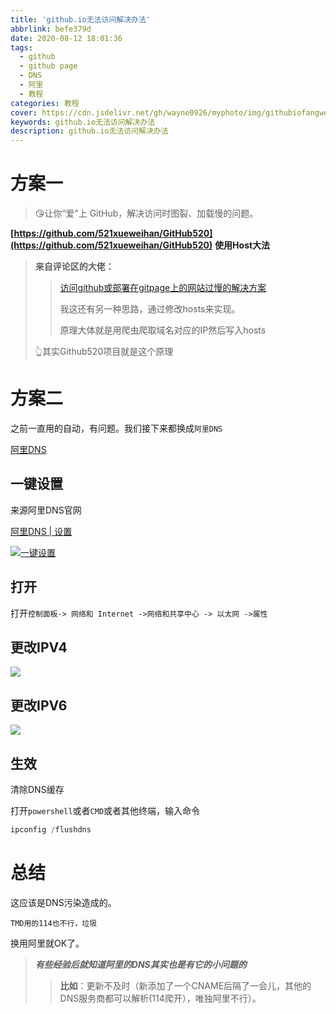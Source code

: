 ```yaml
---
title: 'github.io无法访问解决办法'
abbrlink: befe379d
date: 2020-08-12 18:01:36
tags:
  - github
  - github page
  - DNS
  - 阿里
  - 教程
categories: 教程
cover: https://cdn.jsdelivr.net/gh/wayne0926/myphoto/img/githubiofangwen.jpg
keywords: github.io无法访问解决办法
description: github.io无法访问解决办法
---
```

# 方案一
> 😘让你“爱”上 GitHub，解决访问时图裂、加载慢的问题。

**[https://github.com/521xueweihan/GitHub520](https://github.com/521xueweihan/GitHub520)**
**使用Host大法**

> **来自评论区的大佬：**
> > [访问github或部署在gitpage上的网站过慢的解决方案](https://akilar.top/post/61b3e163.html)
> >
> > 我这还有另一种思路，通过修改hosts来实现。
> >
> > 原理大体就是用爬虫爬取域名对应的IP然后写入hosts
>
> 👆其实Github520项目就是这个原理

# 方案二

之前一直用的自动，有问题。我们接下来都换成`阿里DNS`

[阿里DNS](https://www.alidns.com/)

## 一键设置

来源阿里DNS官网

[阿里DNS | 设置](https://www.alidns.com/setup/?spm=a2chw.13814944.0.0.783a17605rWcc3#windows)

[![一键设置](https://www.alidns.com/public/img/windows-setup.png)](https://www.alidns.com/public/soft/AliDNS.exe?spm=a2chw.13814944.0.0.395f1760vtb5sz&file=AliDNS.exe)

## 打开

打开`控制面板-> 网络和 Internet ->网络和共享中心 -> 以太网 ->属性`

## 更改IPV4



![](https://cdn.jsdelivr.net/gh/wayne0926/myphoto/img/Snipaste_2020-08-12_18-20-28.jpg
)

## 更改IPV6

![](https://cdn.jsdelivr.net/gh/wayne0926/myphoto/img/Snipaste_2020-08-12_18-21-06.jpg)

## 生效

清除DNS缓存

打开`powershell`或者`CMD`或者其他终端，输入命令

```powershell
ipconfig /flushdns
```

# 总结

这应该是DNS污染造成的。

`TMD用的114也不行，垃圾`

换用阿里就OK了。
> ***有些经验后就知道阿里的DNS其实也是有它的小问题的***
> > **比如**：更新不及时（新添加了一个CNAME后隔了一会儿，其他的DNS服务商都可以解析(114爬开），唯独阿里不行）。
>
